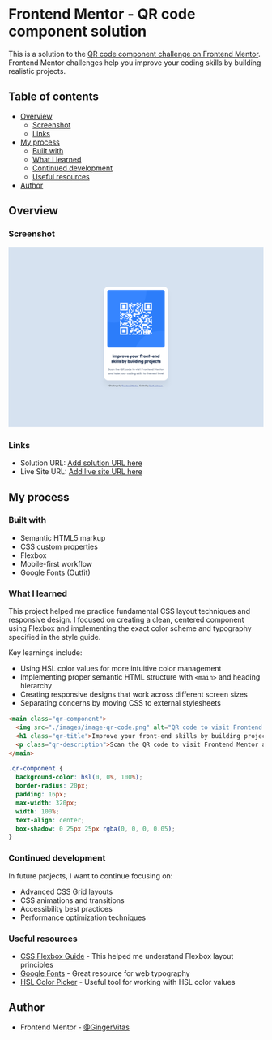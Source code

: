 # Frontend Mentor - QR code component solution

This is a solution to the [QR code component challenge on Frontend Mentor](https://www.frontendmentor.io/challenges/qr-code-component-iux_sIO_H). Frontend Mentor challenges help you improve your coding skills by building realistic projects.

## Table of contents

- [Overview](#overview)
  - [Screenshot](#screenshot)
  - [Links](#links)
- [My process](#my-process)
  - [Built with](#built-with)
  - [What I learned](#what-i-learned)
  - [Continued development](#continued-development)
  - [Useful resources](#useful-resources)
- [Author](#author)

## Overview

### Screenshot

![QR Code Component Solution](./images/QRCodePreview.png)

### Links

- Solution URL: [Add solution URL here](https://your-solution-url.com)
- Live Site URL: [Add live site URL here](https://your-live-site-url.com)

## My process

### Built with

- Semantic HTML5 markup
- CSS custom properties
- Flexbox
- Mobile-first workflow
- Google Fonts (Outfit)

### What I learned

This project helped me practice fundamental CSS layout techniques and responsive design. I focused on creating a clean, centered component using Flexbox and implementing the exact color scheme and typography specified in the style guide.

Key learnings include:
- Using HSL color values for more intuitive color management
- Implementing proper semantic HTML structure with `<main>` and heading hierarchy
- Creating responsive designs that work across different screen sizes
- Separating concerns by moving CSS to external stylesheets

```html
<main class="qr-component">
  <img src="./images/image-qr-code.png" alt="QR code to visit Frontend Mentor" class="qr-image">
  <h1 class="qr-title">Improve your front-end skills by building projects</h1>
  <p class="qr-description">Scan the QR code to visit Frontend Mentor and take your coding skills to the next level</p>
</main>
```

```css
.qr-component {
  background-color: hsl(0, 0%, 100%);
  border-radius: 20px;
  padding: 16px;
  max-width: 320px;
  width: 100%;
  text-align: center;
  box-shadow: 0 25px 25px rgba(0, 0, 0, 0.05);
}
```

### Continued development

In future projects, I want to continue focusing on:
- Advanced CSS Grid layouts
- CSS animations and transitions
- Accessibility best practices
- Performance optimization techniques

### Useful resources

- [CSS Flexbox Guide](https://css-tricks.com/snippets/css/a-guide-to-flexbox/) - This helped me understand Flexbox layout principles
- [Google Fonts](https://fonts.google.com/) - Great resource for web typography
- [HSL Color Picker](https://hslpicker.com/) - Useful tool for working with HSL color values

## Author

- Frontend Mentor - [@GingerVitas](https://www.frontendmentor.io/profile/GingerVitas)
